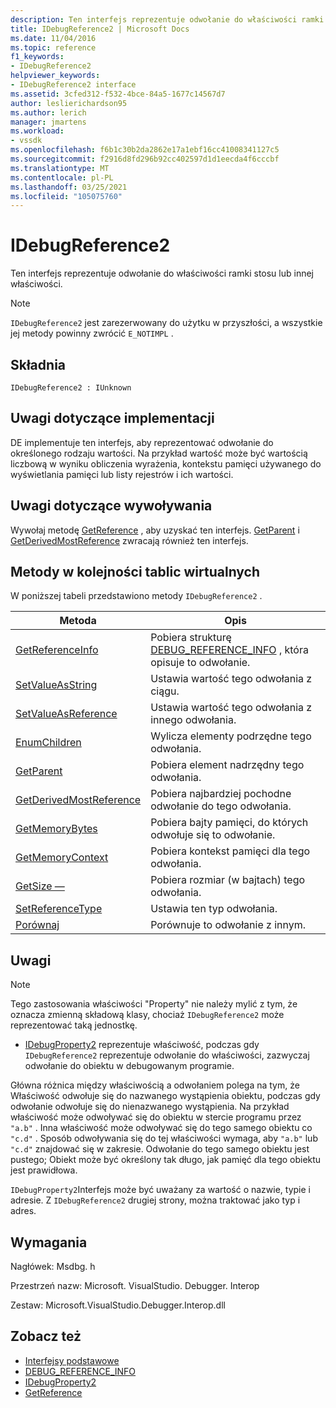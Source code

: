 ```yaml
---
description: Ten interfejs reprezentuje odwołanie do właściwości ramki stosu lub innej właściwości.
title: IDebugReference2 | Microsoft Docs
ms.date: 11/04/2016
ms.topic: reference
f1_keywords:
- IDebugReference2
helpviewer_keywords:
- IDebugReference2 interface
ms.assetid: 3cfed312-f532-4bce-84a5-1677c14567d7
author: leslierichardson95
ms.author: lerich
manager: jmartens
ms.workload:
- vssdk
ms.openlocfilehash: f6b1c30b2da2862e17a1ebf16cc41008341127c5
ms.sourcegitcommit: f2916d8fd296b92cc402597d1d1eecda4f6cccbf
ms.translationtype: MT
ms.contentlocale: pl-PL
ms.lasthandoff: 03/25/2021
ms.locfileid: "105075760"
---
```

# <a name="idebugreference2"></a>IDebugReference2
Ten interfejs reprezentuje odwołanie do właściwości ramki stosu lub innej właściwości.

> [!NOTE]
> `IDebugReference2` jest zarezerwowany do użytku w przyszłości, a wszystkie jej metody powinny zwrócić `E_NOTIMPL` .

## <a name="syntax"></a>Składnia

```
IDebugReference2 : IUnknown
```

## <a name="notes-for-implementers"></a>Uwagi dotyczące implementacji
 DE implementuje ten interfejs, aby reprezentować odwołanie do określonego rodzaju wartości. Na przykład wartość może być wartością liczbową w wyniku obliczenia wyrażenia, kontekstu pamięci używanego do wyświetlania pamięci lub listy rejestrów i ich wartości.

## <a name="notes-for-callers"></a>Uwagi dotyczące wywoływania
 Wywołaj metodę [GetReference](../../../extensibility/debugger/reference/idebugproperty2-getreference.md) , aby uzyskać ten interfejs. [GetParent](../../../extensibility/debugger/reference/idebugreference2-getparent.md) i [GetDerivedMostReference](../../../extensibility/debugger/reference/idebugreference2-getderivedmostreference.md) zwracają również ten interfejs.

## <a name="methods-in-vtable-order"></a>Metody w kolejności tablic wirtualnych
 W poniższej tabeli przedstawiono metody `IDebugReference2` .

|Metoda|Opis|
|------------|-----------------|
|[GetReferenceInfo](../../../extensibility/debugger/reference/idebugreference2-getreferenceinfo.md)|Pobiera strukturę [DEBUG_REFERENCE_INFO](../../../extensibility/debugger/reference/debug-reference-info.md) , która opisuje to odwołanie.|
|[SetValueAsString](../../../extensibility/debugger/reference/idebugreference2-setvalueasstring.md)|Ustawia wartość tego odwołania z ciągu.|
|[SetValueAsReference](../../../extensibility/debugger/reference/idebugreference2-setvalueasreference.md)|Ustawia wartość tego odwołania z innego odwołania.|
|[EnumChildren](../../../extensibility/debugger/reference/idebugreference2-enumchildren.md)|Wylicza elementy podrzędne tego odwołania.|
|[GetParent](../../../extensibility/debugger/reference/idebugreference2-getparent.md)|Pobiera element nadrzędny tego odwołania.|
|[GetDerivedMostReference](../../../extensibility/debugger/reference/idebugreference2-getderivedmostreference.md)|Pobiera najbardziej pochodne odwołanie do tego odwołania.|
|[GetMemoryBytes](../../../extensibility/debugger/reference/idebugreference2-getmemorybytes.md)|Pobiera bajty pamięci, do których odwołuje się to odwołanie.|
|[GetMemoryContext](../../../extensibility/debugger/reference/idebugreference2-getmemorycontext.md)|Pobiera kontekst pamięci dla tego odwołania.|
|[GetSize —](../../../extensibility/debugger/reference/idebugreference2-getsize.md)|Pobiera rozmiar (w bajtach) tego odwołania.|
|[SetReferenceType](../../../extensibility/debugger/reference/idebugreference2-setreferencetype.md)|Ustawia ten typ odwołania.|
|[Porównaj](../../../extensibility/debugger/reference/idebugreference2-compare.md)|Porównuje to odwołanie z innym.|

## <a name="remarks"></a>Uwagi

> [!NOTE]
> Tego zastosowania właściwości "Property" nie należy mylić z tym, że oznacza zmienną składową klasy, chociaż `IDebugReference2` może reprezentować taką jednostkę.

- [IDebugProperty2](../../../extensibility/debugger/reference/idebugproperty2.md) reprezentuje właściwość, podczas gdy `IDebugReference2` reprezentuje odwołanie do właściwości, zazwyczaj odwołanie do obiektu w debugowanym programie.

 Główna różnica między właściwością a odwołaniem polega na tym, że Właściwość odwołuje się do nazwanego wystąpienia obiektu, podczas gdy odwołanie odwołuje się do nienazwanego wystąpienia. Na przykład właściwość może odwoływać się do obiektu w stercie programu przez `"a.b"` . Inna właściwość może odwoływać się do tego samego obiektu co `"c.d"` . Sposób odwoływania się do tej właściwości wymaga, aby `"a.b"` lub `"c.d"` znajdować się w zakresie. Odwołanie do tego samego obiektu jest pustego; Obiekt może być określony tak długo, jak pamięć dla tego obiektu jest prawidłowa.

 `IDebugProperty2`Interfejs może być uważany za wartość o nazwie, typie i adresie. Z `IDebugReference2` drugiej strony, można traktować jako typ i adres.

## <a name="requirements"></a>Wymagania
 Nagłówek: Msdbg. h

 Przestrzeń nazw: Microsoft. VisualStudio. Debugger. Interop

 Zestaw: Microsoft.VisualStudio.Debugger.Interop.dll

## <a name="see-also"></a>Zobacz też
- [Interfejsy podstawowe](../../../extensibility/debugger/reference/core-interfaces.md)
- [DEBUG_REFERENCE_INFO](../../../extensibility/debugger/reference/debug-reference-info.md)
- [IDebugProperty2](../../../extensibility/debugger/reference/idebugproperty2.md)
- [GetReference](../../../extensibility/debugger/reference/idebugproperty2-getreference.md)

